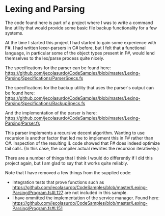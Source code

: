 Lexing and Parsing
==================

The code found here is part of a project where I was to write a command line utility that would provide some basic file backup functionality for a few systems.

At the time I started this project I had started to gain some experience with F#. I had written lexer-parsers in C# before, but I felt that a functional language, in particular some of the object types present in F#, would lend themselves to the lex/parse process quite nicely.

The specifications for the parser can be found here: https://github.com/jecolasurdo/CodeSamples/blob/master/Lexing-Parsing/Specifications/ParserSpecs.fs

The specifications for the backup utility that uses the parser's output can be found here:
https://github.com/jecolasurdo/CodeSamples/blob/master/Lexing-Parsing/Specifications/BackupSpecs.fs

And the implementation of the parser is here: https://github.com/jecolasurdo/CodeSamples/blob/master/Lexing-Parsing/Parser.fs

This parser implements a recursive decent algorithm. Wanting to use recursion is another factor that led me to implement this in F# rather than C#. Inspection of the resulting IL code showed that F# does indeed optimize tail calls. (In this case, the compiler actual rewrites the recursion iteratively.)

There are a number of things that I think I would do differently if I did this project again, but I am glad to say that it works quite reliably.

Note that I have removed a few things from the supplied code:
 - Integration tests that prove functions such as https://github.com/jecolasurdo/CodeSamples/blob/master/Lexing-Parsing/Program.fs#L127 are not included in this sample.
 - I have ommitted the implementation of the service manager. Found here: https://github.com/jecolasurdo/CodeSamples/blob/master/Lexing-Parsing/Program.fs#L151

